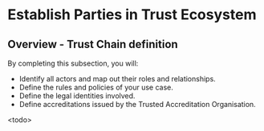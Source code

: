 # Establish Parties in Trust Ecosystem

## Overview - Trust Chain definition[​](https://hub.ebsi.eu/get-started/design/trust-chain#overview---trust-chain-definition) <a href="#overview---trust-chain-definition" id="overview---trust-chain-definition"></a>

By completing this subsection, you will:

* Identify all actors and map out their roles and relationships.
* Define the rules and policies of your use case.
* Define the legal identities involved.
* Define accreditations issued by the Trusted Accreditation Organisation.

\<todo>
